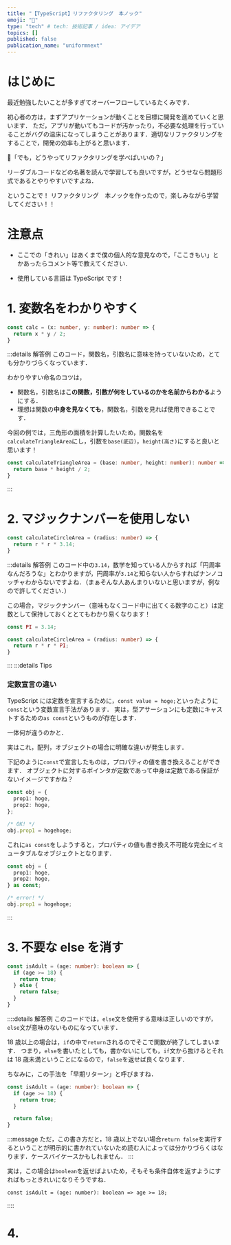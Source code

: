 ```yaml
---
title: "【TypeScript】リファクタリング　本ノック"
emoji: "🎃"
type: "tech" # tech: 技術記事 / idea: アイデア
topics: []
published: false
publication_name: "uniformnext"
---
```


# はじめに

最近勉強したいことが多すぎてオーバーフローしているたくみです．

初心者の方は，まずアプリケーションが動くことを目標に開発を進めていくと思います．
ただ，アプリが動いてもコードが汚かったり，不必要な処理を行っていることがバグの温床になってしまうことがあります．適切なリファクタリングをすることで，開発の効率も上がると思います．

👱「でも，どうやってリファクタリングを学べばいいの？」

リーダブルコードなどの名著を読んで学習しても良いですが，どうせなら問題形式であるとやりやすいですよね．

ということで！
リファクタリング　本ノックを作ったので，楽しみながら学習してください！！

# 注意点

- ここでの「きれい」はあくまで僕の個人的な意見なので，「ここきもい」とかあったらコメント等で教えてください．

- 使用している言語は TypeScript です！

# 1. 変数名をわかりやすく

```ts:問題のコード.ts
const calc = (x: number, y: number): number => {
  return x * y / 2;
}
```

:::details 解答例
このコード，関数名，引数名に意味を持っていないため，とても分かりづらくなっています．

わかりやすい命名のコツは，

- 関数名，引数名は**この関数，引数が何をしているのかを名前からわかる**ようにする．
- 理想は関数の**中身を見なくても**，関数名，引数を見れば使用できることです．

今回の例では，三角形の面積を計算したいため，関数名を`calculateTriangleArea`にし，引数を`base(底辺)`，`height(高さ)`にすると良いと思います！

```ts:解答例.ts
const calculateTriangleArea = (base: number, height: number): number => {
  return base * height / 2;
}
```

:::

# 2. マジックナンバーを使用しない

```ts:問題のコード.ts
const calculateCircleArea = (radius: number) => {
  return r * r * 3.14;
}
```

:::details 解答例
このコード中の`3.14`，数学を知っている人からすれば「円周率なんだろうな」とわかりますが，円周率が`3.14`と知らない人からすればナンノコッチャわからないですよね．（まぁそんな人あんまりいないと思いますが，例なので許してください．）

この場合，マジックナンバー（意味もなくコード中に出てくる数字のこと）は定数として保持しておくととてもわかり易くなります！

```ts:解答例.ts
const PI = 3.14;

const calculateCircleArea = (radius: number) => {
  return r * r * PI;
}
```

:::
:::details Tips

### 定数宣言の違い

TypeScript には定数を宣言するために，`const value = hoge;`といったように`const`という変数宣言手法があります．
実は，型アサーションにも定数にキャストするための`as const`というものが存在します．

一体何が違うのかと．

実はこれ，配列，オブジェクトの場合に明確な違いが発生します．

下記のように`const`で宣言したものは，プロパティの値を書き換えることができます．
オブジェクトに対するポインタが定数であって中身は定数である保証がないイメージですかね？

```ts
const obj = {
  prop1: hoge,
  prop2: hoge,
};

/* OK! */
obj.prop1 = hogehoge;
```

これに`as const`をしようすると，プロパティの値も書き換え不可能な完全にイミュータブルなオブジェクトとなります．

```ts
const obj = {
  prop1: hoge,
  prop2: hoge,
} as const;

/* error! */
obj.prop1 = hogehoge;
```

:::

# 3. 不要な else を消す

```ts:問題のコード.ts
const isAdult = (age: number): boolean => {
  if (age >= 18) {
    return true;
  } else {
    return false;
  }
}
```

::::details 解答例
このコードでは，`else`文を使用する意味は正しいのですが，`else`文が意味のないものになっています．

18 歳以上の場合は，`if`の中で`return`されるのでそこで関数が終了してしまいます．
つまり，`else`を書いたとしても，書かないにしても，`if`文から抜けるとそれは 18 歳未満ということになるので，`false`を返せば良くなります．

ちなみに，この手法を「早期リターン」と呼びますね．

```ts:解答例.ts
const isAdult = (age: number): boolean => {
  if (age >= 18) {
    return true;
  }

  return false;
}
```

:::message
ただ，この書き方だと，18 歳以上でない場合`return false`を実行するということが明示的に書かれていないため読む人によっては分かりづらくはなります．ケースバイケースかもしれません．
:::

実は，この場合は`boolean`を返せばよいため，そもそも条件自体を返すようにすればもっときれいになりそうですね．

```ts:解答例.ts(こっちのほうが簡潔)
const isAdult = (age: number): boolean => age >= 18;
```

::::

# 4.
